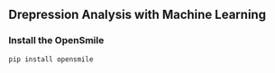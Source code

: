 ## Drepression Analysis with Machine Learning

### Install the OpenSmile
```shell
pip install opensmile
```
